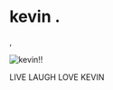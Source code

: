 # kevin .
,

![kevin!!](https://64.media.tumblr.com/fd1868f77f63a55aae3abe9d9f2f9cd7/05cb4340db74978e-fc/s640x960/942613c9f9e316ee035caa508f7233f6abd140a7.webp)

LIVE LAUGH LOVE KEVIN